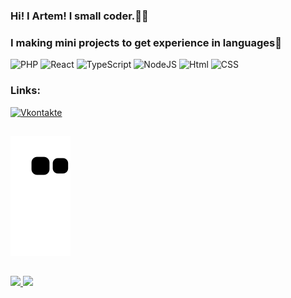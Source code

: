 ### Hi! I Artem! I small coder.👨‍💻
### I making mini projects to get experience in languages💪

![PHP](https://img.shields.io/badge/-php-090909?style=for-the-badge&logo=PHP%2b%2b&logoColor=6296CC)
![React](https://img.shields.io/badge/-reactjs-090909?style=for-the-badge&logo=react-js%2b%2b&logoColor=6296CC)
![TypeScript](https://img.shields.io/badge/-typescript-090909?style=for-the-badge&logo=typescript)
![NodeJS](https://img.shields.io/badge/-nodejs-090909?style=for-the-badge&logo=nodejs%2b%2b&logoColor=6296CC)
![Html](https://img.shields.io/badge/-HTML-090909?style=for-the-badge&logo=html5)
![CSS](https://img.shields.io/badge/-css-090909?style=for-the-badge&logo=c%2b%2b&logoColor=6296CC)


### Links:

[![Vkontakte](https://img.shields.io/badge/-Vkontakte-090909?style=for-the-badge&logo=Vk&logoColor=4F7DB3)](https://vk.com/alfedovdev)

##


![Snake :)](https://github.com/rafaballerini/rafaballerini/blob/output/github-contribution-grid-snake.svg)

##

 <div>
  <a href="https://github.com/Alfedov">
  <img height="150em" src="https://github-readme-stats.vercel.app/api?username=EncryRose&show_icons=true&theme=dracula&include_all_commits=true&count_private=true"/>
  <img height="150em" src="https://github-readme-stats.vercel.app/api/top-langs/?username=EncryRose&layout=compact&langs_count=7&theme=dracula"/>
</div>
